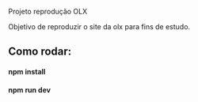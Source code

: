 <p>Projeto reprodução OLX</p>
<p>Objetivo de reproduzir o site da olx para fins de estudo.</p>
<h2>Como rodar:</h2>
<h4>npm install</h4>
<h4>npm run dev</h4>
